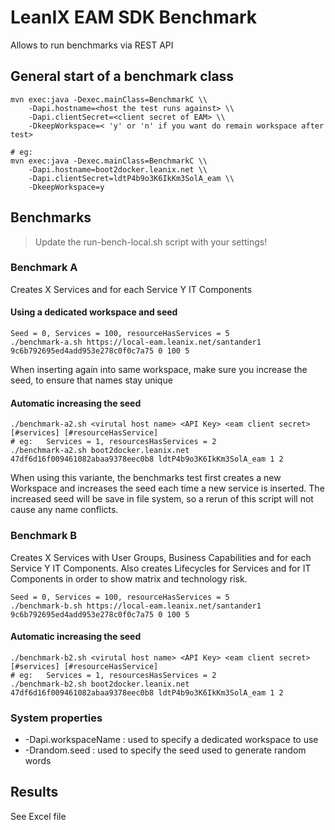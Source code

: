 # LeanIX EAM SDK Benchmark

Allows to run benchmarks via REST API

## General start of a benchmark class

	mvn exec:java -Dexec.mainClass=BenchmarkC \\
		-Dapi.hostname=<host the test runs against> \\
		-Dapi.clientSecret=<client secret of EAM> \\
		-DkeepWorkspace=< 'y' or 'n' if you want do remain workspace after test>
	
	# eg:
	mvn exec:java -Dexec.mainClass=BenchmarkC \\
		-Dapi.hostname=boot2docker.leanix.net \\
		-Dapi.clientSecret=ldtP4b9o3K6IkKm3SolA_eam \\
		-DkeepWorkspace=y

## Benchmarks
> Update the run-bench-local.sh script with your settings!

### Benchmark A

Creates X Services and for each Service Y IT Components

#### Using a dedicated workspace and seed
	Seed = 0, Services = 100, resourceHasServices = 5
	./benchmark-a.sh https://local-eam.leanix.net/santander1 9c6b792695ed4add953e278c0f0c7a75 0 100 5

When inserting again into same workspace, make sure you increase the seed, to ensure that names stay unique

#### Automatic increasing the seed
	./benchmark-a2.sh <virutal host name> <API Key> <eam client secret> [#services] [#resourceHasService]
	# eg:	Services = 1, resourcesHasServices = 2
	./benchmark-a2.sh boot2docker.leanix.net 47df6d16f009461082abaa9378eec0b8 ldtP4b9o3K6IkKm3SolA_eam 1 2
When using this variante, the benchmarks test first creates a new Workspace and increases the seed each time a new service is inserted. The increased seed will be save in file system, so a rerun of this script will not cause any name conflicts.

### Benchmark B

Creates X Services with User Groups, Business Capabilities and for each Service Y IT Components. Also creates
Lifecycles for Services and for IT Components in order to show matrix and technology risk.

	Seed = 0, Services = 100, resourceHasServices = 5
	./benchmark-b.sh https://local-eam.leanix.net/santander1 9c6b792695ed4add953e278c0f0c7a75 0 100 5

#### Automatic increasing the seed
	./benchmark-b2.sh <virutal host name> <API Key> <eam client secret> [#services] [#resourceHasService]
	# eg:	Services = 1, resourcesHasServices = 2
	./benchmark-b2.sh boot2docker.leanix.net 47df6d16f009461082abaa9378eec0b8 ldtP4b9o3K6IkKm3SolA_eam 1 2

### System properties
* -Dapi.workspaceName : used to specify a dedicated workspace to use
* -Drandom.seed : used to specify the seed used to generate random words

## Results

See Excel file
